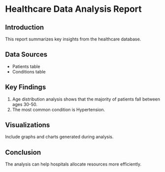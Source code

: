 # Healthcare Data Analysis Report

## Introduction
This report summarizes key insights from the healthcare database.

## Data Sources
- Patients table
- Conditions table

## Key Findings
1. Age distribution analysis shows that the majority of patients fall between ages 30-50.
2. The most common condition is Hypertension.

## Visualizations
Include graphs and charts generated during analysis.

## Conclusion
The analysis can help hospitals allocate resources more efficiently.
